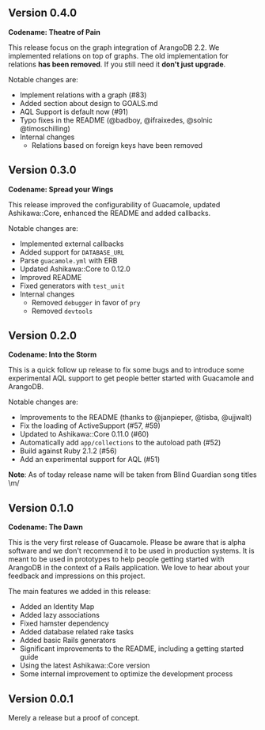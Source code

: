 ## Version 0.4.0

**Codename: Theatre of Pain**

This release focus on the graph integration of ArangoDB 2.2. We implemented relations on top of graphs. The old implementation for relations **has been removed**. If you still need it **don't just upgrade**.

Notable changes are:

  * Implement relations with a graph (#83)
  * Added section about design to GOALS.md
  * AQL Support is default now (#91)
  * Typo fixes in the README (@badboy, @ifraixedes, @solnic @timoschilling)
  * Internal changes
    * Relations based on foreign keys have been removed


## Version 0.3.0

**Codename: Spread your Wings**

This release improved the configurability of Guacamole, updated Ashikawa::Core, enhanced the README and added callbacks.

Notable changes are:

  * Implemented external callbacks
  * Added support for `DATABASE_URL`
  * Parse `guacamole.yml` with ERB
  * Updated Ashikawa::Core to 0.12.0
  * Improved README
  * Fixed generators with `test_unit`
  * Internal changes
    * Removed `debugger` in favor of `pry`
    * Removed `devtools`


## Version 0.2.0

**Codename: Into the Storm**

This is a quick follow up release to fix some bugs and to introduce some experimental AQL support to get people better started with Guacamole and ArangoDB.

Notable changes are:

 * Improvements to the README (thanks to @janpieper, @tisba, @ujjwalt)
 * Fix the loading of ActiveSupport (#57, #59)
 * Updated to Ashikawa::Core 0.11.0 (#60)
 * Automatically add `app/collections` to the autoload path (#52)
 * Build against Ruby 2.1.2 (#56)
 * Add an experimental support for AQL (#51)

**Note**: As of today release name will be taken from Blind Guardian song titles \m/


## Version 0.1.0

**Codename: The Dawn**

This is the very first release of Guacamole. Please be aware that is alpha software and we don't recommend it to be used in production systems. It is meant to be used in prototypes to help people getting started with ArangoDB in the context of a Rails application. We love to hear about your feedback and impressions on this project.

The main features we added in this release:

 * Added an Identity Map
 * Added lazy associations
 * Fixed hamster dependency
 * Added database related rake tasks
 * Added basic Rails generators
 * Significant improvements to the README, including a getting started guide
 * Using the latest Ashikawa::Core version
 * Some internal improvement to optimize the development process


## Version 0.0.1

Merely a release but a proof of concept.
